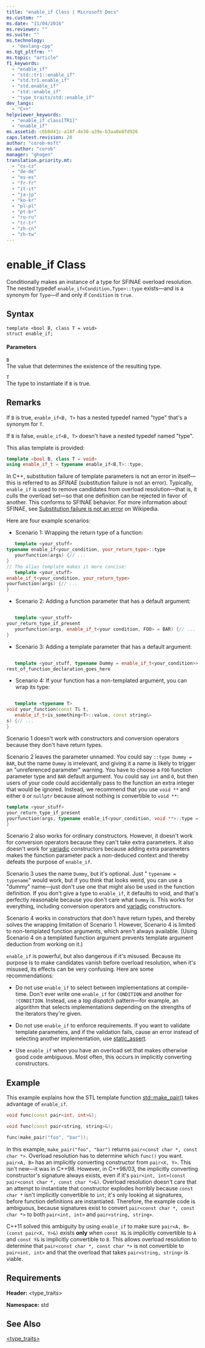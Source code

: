 ```yaml
---
title: "enable_if Class | Microsoft Docs"
ms.custom: ""
ms.date: "11/04/2016"
ms.reviewer: ""
ms.suite: ""
ms.technology: 
  - "devlang-cpp"
ms.tgt_pltfrm: ""
ms.topic: "article"
f1_keywords: 
  - "enable_if"
  - "std::tr1::enable_if"
  - "std.tr1.enable_if"
  - "std.enable_if"
  - "std::enable_if"
  - "type_traits/std::enable_if"
dev_langs: 
  - "C++"
helpviewer_keywords: 
  - "enable_if class[TR1]"
  - "enable_if"
ms.assetid: c6b8d41c-a18f-4e30-a39e-b3aa0e8fd926
caps.latest.revision: 28
author: "corob-msft"
ms.author: "corob"
manager: "ghogen"
translation.priority.mt: 
  - "cs-cz"
  - "de-de"
  - "es-es"
  - "fr-fr"
  - "it-it"
  - "ja-jp"
  - "ko-kr"
  - "pl-pl"
  - "pt-br"
  - "ru-ru"
  - "tr-tr"
  - "zh-cn"
  - "zh-tw"
---
```

# enable_if Class
Conditionally makes an instance of a type for SFINAE overload resolution. The nested typedef `enable_if<Condition,Type>::type` exists—and is a synonym for `Type`—if and only if `Condition` is `true`.  
  
## Syntax  
  
```
template <bool B, class T = void>
struct enable_if;
```  
  
#### Parameters  
 `B`  
 The value that determines the existence of the resulting type.  
  
 `T`  
 The type to instantiate if `B` is true.  
  
## Remarks  
 If `B` is true, `enable_if<B, T>` has a nested typedef named "type" that's a synonym for `T`.  
  
 If `B` is false, `enable_if<B, T>` doesn't have a nested typedef named "type".  
  
 This alias template is provided:  
  
```cpp
template <bool B, class T = void>
using enable_if_t = typename enable_if<B,T>::type;
```  
  
 In C++, substitution failure of template parameters is not an error in itself—this is referred to as *SFINAE* (substitution failure is not an error). Typically, `enable_if` is used to remove candidates from overload resolution—that is, it culls the overload set—so that one definition can be rejected in favor of another. This conforms to SFINAE behavior. For more information about SFINAE, see [Substitution failure is not an error](http://go.microsoft.com/fwlink/LinkId=394798) on Wikipedia.  
  
 Here are four example scenarios:  
  
-   Scenario 1: Wrapping the return type of a function:  
  
 ```cpp
    template <your_stuff>  
typename enable_if<your_condition, your_return_type>::type
    yourfunction(args) {// ...
 }
// The alias template makes it more concise:
    template <your_stuff>  
enable_if_t<your_condition, your_return_type>  
yourfunction(args) {// ...
 }
```  
  
-   Scenario 2: Adding a function parameter that has a default argument:  
  
 ```cpp

    template <your_stuff>  
your_return_type_if_present
    yourfunction(args, enable_if_t<your condition, FOO> = BAR) {// ...
 }
```  
  
-   Scenario 3: Adding a template parameter that has a default argument:  
  
 ```cpp

    template <your_stuff, typename Dummy = enable_if_t<your_condition>>  
rest_of_function_declaration_goes_here
```  
  
-   Scenario 4: If your function has a non-templated argument, you can wrap its type:  
  
 ```cpp

    template <typename T>  
void your_function(const T& t,
    enable_if_t<is_something<T>::value, const string&>  
s) {// ...
 }
```  
  
 Scenario 1 doesn't work with constructors and conversion operators because they don't have return types.  
  
 Scenario 2 leaves the parameter unnamed. You could say `::type Dummy = BAR`, but the name `Dummy` is irrelevant, and giving it a name is likely to trigger an "unreferenced parameter" warning. You have to choose a `FOO` function parameter type and `BAR` default argument.  You could say `int` and `0`, but then users of your code could accidentally pass to the function an extra integer that would be ignored. Instead, we recommend that you use `void **` and either `0` or `nullptr` because almost nothing is convertible to `void **`:  
  
```cpp
template <your_stuff>  
your_return_type_if_present
yourfunction(args, typename enable_if<your_condition, void **>::type = nullptr) {// ...
}
```  
  
 Scenario 2 also works for ordinary constructors.  However, it doesn't work for conversion operators because they can't take extra parameters.  It also doesn't work for [variadic](../cpp/ellipses-and-variadic-templates.md) constructors because adding extra parameters makes the function parameter pack a non-deduced context and thereby defeats the purpose of `enable_if`.  
  
 Scenario 3 uses the name `Dummy`, but it's optional. Just " `typename = typename`" would work, but if you think that looks weird, you can use a "dummy" name—just don't use one that might also be used in the function definition. If you don't give a type to `enable_if`, it defaults to void, and that's perfectly reasonable because you don't care what `Dummy` is. This works for everything, including conversion operators and [variadic](../cpp/ellipses-and-variadic-templates.md) constructors.  
  
 Scenario 4 works in constructors that don't have return types, and thereby solves the wrapping limitation of Scenario 1.  However, Scenario 4 is limited to non-templated function arguments, which aren't always available.  (Using Scenario 4 on a templated function argument prevents template argument deduction from working on it.)  
  
 `enable_if` is powerful, but also dangerous if it's misused.  Because its purpose is to make candidates vanish before overload resolution, when it's misused, its effects can be very confusing.  Here are some recommendations:  
  
-   Do not use `enable_if` to select between implementations at compile-time. Don't ever write one `enable_if` for `CONDITION` and another for `!CONDITION`.  Instead, use a *tag dispatch* pattern—for example, an algorithm that selects implementations depending on the strengths of the iterators they're given.  
  
-   Do not use `enable_if` to enforce requirements.  If you want to validate template parameters, and if the validation fails, cause an error instead of selecting another implementation, use [static_assert](../cpp/static-assert.md).  
  
-   Use `enable_if` when you have an overload set that makes otherwise good code ambiguous.  Most often, this occurs in implicitly converting constructors.  
  
## Example  
 This example explains how the STL template function [std::make_pair()](../standard-library/utility-functions.md#make_pair) takes advantage of `enable_if`.  
  
```cpp
void func(const pair<int, int>&);

void func(const pair<string, string>&);

func(make_pair("foo", "bar"));
```  
  
  In this example, `make_pair("foo", "bar")` returns `pair<const char *, const char *>`. Overload resolution has to determine which `func()` you want. `pair<A, B>` has an implicitly converting constructor from `pair<X, Y>`.  This isn't new—it was in C++98. However, in C++98/03, the implicitly converting constructor's signature always exists, even if it's `pair<int, int>(const pair<const char *, const char *>&)`.  Overload resolution doesn't care that an attempt to instantiate that constructor explodes horribly because `const char *` isn't implicitly convertible to `int`; it's only looking at signatures, before function definitions are instantiated.  Therefore, the example code is ambiguous, because signatures exist to convert `pair<const char *, const char *>` to both `pair<int, int>` and `pair<string, string>`.  
  
 C++11 solved this ambiguity by using `enable_if` to make sure `pair<A, B>(const pair<X, Y>&)` exists **only** when `const X&` is implicitly convertible to `A` and `const Y&` is implicitly convertible to `B`.  This allows overload resolution to determine that `pair<const char *, const char *>` is not convertible to `pair<int, int>` and that the overload that takes `pair<string, string>` is viable.  
  
## Requirements  
 **Header:** <type_traits>  
  
 **Namespace:** std  
  
## See Also  
 [<type_traits>](../standard-library/type-traits.md)



